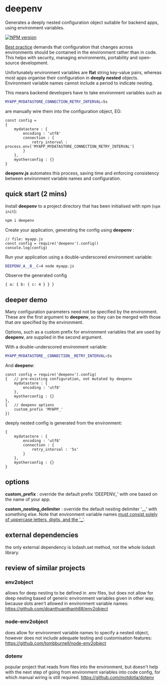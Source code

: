 # deepenv
Generates a deeply nested configuration object suitable for backend apps, using environment variables.

[![NPM version](https://img.shields.io/npm/v/deepenv.svg?style=flat-square)](https://www.npmjs.com/package/deepenv)

[Best practice](https://12factor.net/config) demands that configuration that changes across environments should be contained in the environment rather than in code. This helps with security, managing environments, portability and open-source development.

Unfortunately environment variables are **flat** string key-value pairs, whereas most apps organise their configuration in **deeply nested** objects. Environment variable names cannot include a period to indicate nesting. 

This means backend developers have to take environment variables such as
```bash
MYAPP_MYDATASTORE_CONNECTION_RETRY_INTERVAL=5s
```

are manually wire them into the configuration object, EG:
```node
const config = 
{
    mydatastore : {
        encoding : 'utf8'
        connection : {
            retry_interval : process.env['MYAPP_MYDATASTORE_CONNECTION_RETRY_INTERVAL']
        }
    },
    myotherconfig : {}
}
```

**deepenv.js** automates this process, saving time and enforcing consistency between environment variable names and configuration.

## quick start (2 mins)

Install **deepenv** to a project directory that has been initialised with npm (```npm init```):
```bash 
npm i deepenv
```

Create your application, generating the config using **deepenv** :
```node 
// file: myapp.js
const config = require('deepenv').config()
console.log(config)
```

Run your application using a double-underscored environment variable:
```bash
DEEPENV_A__B__C=4 node myapp.js
```

Observe the generated config

```node
{ a: { b: { c: 4 } } }
```



## deeper demo

Many configuration parameters need not be specified by the environment. These are the first argument to **deepenv**, so they can be merged with those that _are_ specified by the environment.

Options, such as a custom prefix for environment variables that are used by **deepenv**, are supplied in the second argument.

With a double-underscored environment variable:
```bash
MYAPP_MYDATASTORE__CONNECTION__RETRY_INTERVAL=5s
```

And **deepenv**:
```node
const config = require('deepenv').config(
{   // pre-existing configuration, not mutated by deepenv
    mydatastore : {
        encoding : 'utf8'
    },
    myotherconfig : {}
}, 
{   // deepenv options
    custom_prefix 'MYAPP_'
})
```

deeply nested config is generated from the environment:

```node
{
    mydatastore : {
        encoding : 'utf8'
        connection : {
            retry_interval : '5s'
        }
    },
    myotherconfig : {}
}
```

## options

**custom_prefix** : override the default prefix 'DEEPENV_' with one based on the name of your app.

**custom_nesting_delimiter** : override the default nesting delimiter '__' with something else. Note that environment variable names [must consist solely of uppercase letters, digits, and the '_'](https://pubs.opengroup.org/onlinepubs/000095399/basedefs/xbd_chap08.html). 

## external dependencies

the only external dependency is lodash.set method, not the whole lodash library.

## review of similar projects

### env2object
allows for deep nesting to be defined in .env files, but does not allow for deep nesting based of generic environment variables given in other way, because dots aren't allowed in environment variable names:
https://github.com/doanthuanthanh88/env2object

### node-env2object
does allow for environment variable names to specify a nested object, however does not include adequate testing and customisation features:
https://github.com/tombburnell/node-env2object

### dotenv
popular project that reads from files into the environment, but doesn't help with the next step of going from environment variables into code config, for which manual wiring is still required. 
https://github.com/motdotla/dotenv
